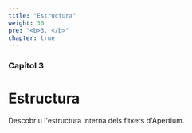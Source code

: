 ```yaml
---
title: "Estructura"
weight: 30
pre: "<b>3. </b>"
chapter: true
---
```

### Capítol 3

# Estructura

Descobriu l'estructura interna dels fitxers d'Apertium.
